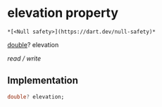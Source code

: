 


# elevation property




    *[<Null safety>](https://dart.dev/null-safety)*


[double](https://api.flutter.dev/flutter/dart-core/double-class.html)? elevation
  
_read / write_






## Implementation

```dart
double? elevation;


```







